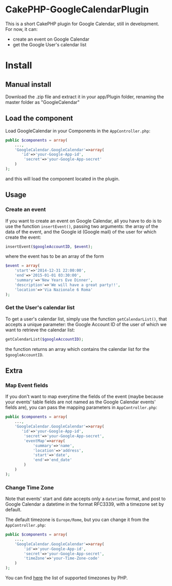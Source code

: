 # CakePHP-GoogleCalendarPlugin
This is a short CakePHP plugin for Google Calendar, still in development. For now, it can:

* create an event on Google Calendar
* get the Google User's calendar list

# Install

## Manual install

Download the .zip file and extract it in your app/Plugin folder, renaming the master folder as "GoogleCalendar"

## Load the component

Load GoogleCalendar in your Components in the `AppController.php`:

```php
public $components = array(
    ...,
    'GoogleCalendar.GoogleCalendar'=>array(
	   'id'=>'your-Google-App-id',
    	'secret'=>'your-Google-App-secret'        
    )
);
```

and this will load the component located in the plugin.

## Usage

### Create an event

If you want to create an event on Google Calendar, all you have to do is to use the function `insertEvent()`, passing two arguments: the array of the data of the event, and the Google id (Google mail) of the user for which create the event:

```php
insertEvent($googleAccountID, $event);
```

where the event has to be an array of the form

```php
$event = array(
    'start'=>'2014-12-31 22:00:00',
    'end'=>'2015-01-01 03:30:00',
    'summary'=>'New Years Eve Dinner',
    'description'=>'We will have a great party!!',
    'location'=>'Via Nazionale 6 Roma'
);
```

### Get the User's calendar list

To get a user's calendar list, simply use the function `getCalendarList()`, that accepts a unique parameter: the Google Account ID of the user of which we want to retrieve the calendar list:

```php
getCalendarList($googleAccountID);

```

the function returns an array which contains the calendar list for the `$googleAccountID`.

## Extra

### Map Event fields

If you don't want to map everytime the fields of the event (maybe because your events' table fields are not named as the Google Calendar events' fields are), you can pass the mapping parameters in `AppController.php`:

```php
public $components = array(
    ...,
    'GoogleCalendar.GoogleCalendar'=>array(
	   'id'=>'your-Google-App-id',
    	'secret'=>'your-Google-App-secret',
    	'eventMap'=>array(
    		'summary'=>'name',
    		'location'=>'address',
    		'start'=>'date',
    		'end'=>'end_date'
    	)
    )
);
```

### Change Time Zone

Note that events' start and date accepts only a `datetime` format, and post to Google Calendar a datetime in the format RFC3339, with a timezone set by default.

The default timezone is `Europe/Rome`, but you can change it from the `AppController.php`:

```php
public $components = array(
    ...,
    'GoogleCalendar.GoogleCalendar'=>array(
        'id'=>'your-Google-App-id',
        'secret'=>'your-Google-App-secret',
        'timeZone'=>'your-Time-Zone-code'
    )
);
```

You can find [here](http://php.net/manual/en/timezones.php) the list of supported timezones by PHP.
